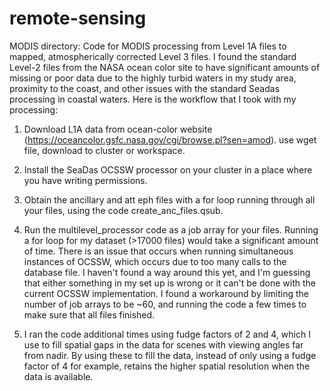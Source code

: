 # remote-sensing
MODIS directory: Code for MODIS processing from Level 1A files to mapped, atmospherically corrected Level 3 files.
I found the standard Level-2 files from the NASA ocean color site to have significant amounts of missing or poor data due to the highly turbid waters in my study area, proximity to the coast, and other issues with the standard Seadas processing in coastal waters. Here is the workflow that I took with my processing:

1. Download L1A data from ocean-color website (https://oceancolor.gsfc.nasa.gov/cgi/browse.pl?sen=amod).
use wget file, download to cluster or workspace.

2. Install the SeaDas OCSSW processor on your cluster in a place where you have writing permissions.

3. Obtain the ancillary and att eph files with a for loop running through all your files, using the code create_anc_files.qsub.

4. Run the multilevel_processor code as a job array for your files. Running a for loop for my dataset (>17000 files) would take a significant amount of time. There is an issue that occurs when running simultaneous instances of OCSSW, which occurs due to too many calls to the database file. I haven't found a way around this yet, and I'm guessing that either something in my set up is wrong or it can't be done with the current OCSSW implementation. I found a workaround by limiting the number of job arrays to be ~60, and running the code a few times to make sure that all files finished.
5. I ran the code additional times using fudge factors of 2 and 4, which I use to fill spatial gaps in the data for scenes with viewing angles far from nadir. By using these to fill the data, instead of only using a fudge factor of 4 for example, retains the higher spatial resolution when the data is available.
